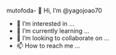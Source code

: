 mutofoda- 👋 Hi, I’m @yagojoao70
- 👀 I’m interested in ...
- 🌱 I’m currently learning ...
- 💞️ I’m looking to collaborate on ...
- 📫 How to reach me ...

<!---
yagojoao70/yagojoao70 is a ✨ special ✨ repository because its `README.md` (this file) appears on your GitHub profile.
You can click the Preview link to take a look at your changes.
--->




